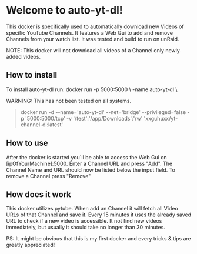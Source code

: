 ﻿# Welcome to auto-yt-dl!

This docker is specifically used to automatically download new Videos of specific YouTube Channels. It features
a Web Gui to add and remove Channels from your watch list. It was tested and build to run on unRaid.

NOTE: This docker will not download all videos of a Channel only newly added videos.

## How to install

To install auto-yt-dl run:  docker run -p 5000:5000 \ -name auto-yt-dl \

WARNING: This has not been tested on all systems.

>docker run -d --name='auto-yt-dl' --net='bridge' --privileged=false -p '5000:5000/tcp' -v '/test':'/app/Downloads':'rw' 'xxguhuxx/yt-channel-dl:latest'

## How to use
After the docker is started you´ll be able to access the Web Gui on [ipOfYourMachine]:5000.
Enter a Channel URL and press "Add". The Channel Name and URL should now be listed below the input field.
To remove a Channel press "Remove"

## How does it work
This docker utilizes pytube. When add an Channel it will fetch all Video URLs of that Channel and save it.
Every 15 minutes it uses the already saved URL to check if a new video is accessible.
It not find new videos immediately, but usually it should take no longer than 30 minutes.

PS: It might be obvious that this is my first docker and every tricks & tips are greatly appreciated!

